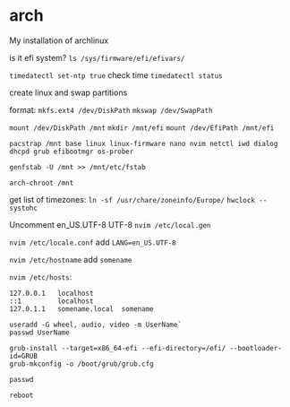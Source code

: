 # arch
My installation of archlinux

is it efi system? `ls /sys/firmware/efi/efivars/`

`timedatectl set-ntp true`
check time `timedatectl status`

create linux and swap partitions 

format: `mkfs.ext4 /dev/DiskPath`
        `mkswap /dev/SwapPath`
        
`mount /dev/DiskPath /mnt`
`mkdir /mnt/efi`
`mount /dev/EfiPath /mnt/efi`

`pacstrap /mnt base linux linux-firmware nano nvim netctl iwd dialog dhcpd grub efibootmgr os-prober`

`genfstab -U /mnt >> /mnt/etc/fstab`

`arch-chroot /mnt`


get list of timezones: `ln -sf /usr/chare/zoneinfo/Europe/`
`hwclock --systohc` 

Uncomment en_US.UTF-8 UTF-8 `nvim /etc/local.gen` 

`nvim /etc/locale.conf` add `LANG=en_US.UTF-8`

`nvim /etc/hostname` add `somename`

`nvim /etc/hosts`:
```
127.0.0.1   localhost
::1         localhost
127.0.1.1   somename.local  somename
```
```
useradd -G wheel, audio, video -m UserName`
passwd UserName
```

```
grub-install --target=x86_64-efi --efi-directory=/efi/ --bootloader-id=GRUB
grub-mkconfig -o /boot/grub/grub.cfg
```
`passwd`

`reboot`





